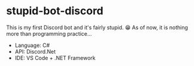 # stupid-bot-discord
This is my first Discord bot and it's fairly stupid. 😁
As of now, it is nothing more than programming practice...

- Language: C#
- API: Discord.Net
- IDE: VS Code + .NET Framework
